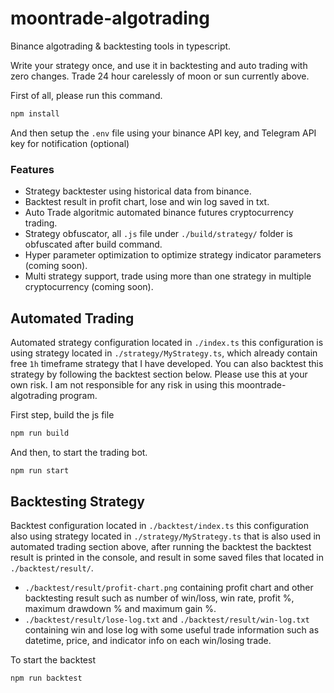 # moontrade-algotrading
Binance algotrading &amp; backtesting tools in typescript.

Write your strategy once, and use it in backtesting and auto trading with zero changes.
Trade 24 hour carelessly of moon or sun currently above.

First of all, please run this command.
```bash
npm install
```
And then setup the `.env` file using your binance API key, and Telegram API key for notification (optional)

### Features
- Strategy backtester using historical data from binance.
- Backtest result in profit chart, lose and win log saved in txt.
- Auto Trade algoritmic automated binance futures cryptocurrency trading.
- Strategy obfuscator, all `.js` file under `./build/strategy/` folder is obfuscated after build command.
- Hyper parameter optimization to optimize strategy indicator parameters (coming soon).
- Multi strategy support, trade using more than one strategy in multiple cryptocurrency (coming soon).

## Automated Trading
Automated strategy configuration located in `./index.ts` this configuration is using strategy located in `./strategy/MyStrategy.ts`, which already contain free `1h` timeframe strategy that I have developed. You can also backtest this strategy by following the backtest section below. Please use this at your own risk. I am not responsible for any risk in using this moontrade-algotrading program.

First step, build the js file
```bash
npm run build
```

And then, to start the trading bot.
```bash
npm run start
```

## Backtesting Strategy
Backtest configuration located in `./backtest/index.ts` this configuration also using strategy located in `./strategy/MyStrategy.ts` that is also used in automated trading section above, after running the backtest the backtest result is printed in the console, and result in some saved files that located in `./backtest/result/`.
- `./backtest/result/profit-chart.png` containing profit chart and other backtesting result such as number of win/loss, win rate, profit %, maximum drawdown % and maximum gain %.
- `./backtest/result/lose-log.txt` and `./backtest/result/win-log.txt` containing win and lose log with some useful trade information such as datetime, price, and indicator info on each win/losing trade.

To start the backtest
```bash
npm run backtest
```

